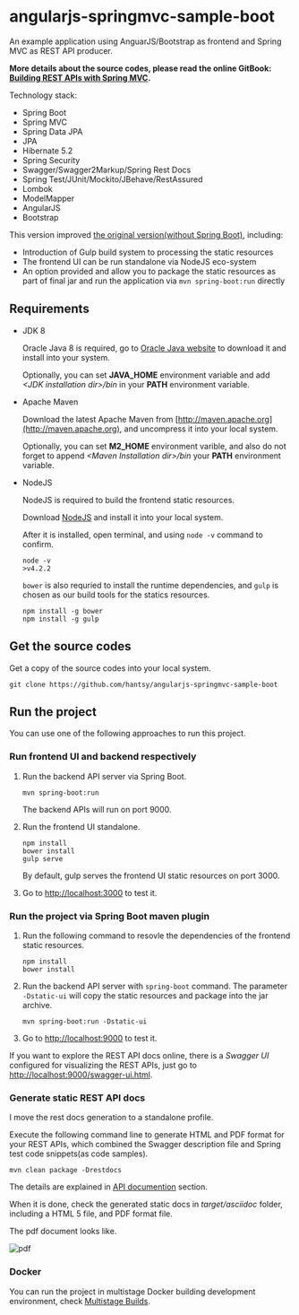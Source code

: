 angularjs-springmvc-sample-boot
===============================

An example application using AnguarJS/Bootstrap as frontend and Spring MVC as REST API producer.

**More details about the source codes, please read the online GitBook: [Building REST APIs with Spring MVC](https://www.gitbook.com/book/hantsy/build-a-restful-app-with-spring-mvc-and-angularjs/details).**



Technology stack:

* Spring Boot
* Spring MVC
* Spring Data JPA
* JPA
* Hibernate 5.2
* Spring Security
* Swagger/Swagger2Markup/Spring Rest Docs
* Spring Test/JUnit/Mockito/JBehave/RestAssured
* Lombok
* ModelMapper
* AngularJS
* Bootstrap

This version improved [the original version(without Spring Boot)](https://github.com/hantsy/angularjs-springmvc-sample), including:

* Introduction of Gulp build system to processing the static resources
* The frontend UI can be run standalone via NodeJS eco-system
* An option provided and allow you to package the static resources as part of final jar and run the application via `mvn spring-boot:run` directly

## Requirements

* JDK 8

  Oracle Java 8 is required, go to [Oracle Java website](http://java.oracle.com) to download it and install into your system. 
 
  Optionally, you can set **JAVA\_HOME** environment variable and add *&lt;JDK installation dir>/bin* in your **PATH** environment variable.

* Apache Maven

  Download the latest Apache Maven from [http://maven.apache.org](http://maven.apache.org), and uncompress it into your local system. 

  Optionally, you can set **M2\_HOME** environment varible, and also do not forget to append *&lt;Maven Installation dir>/bin* your **PATH** environment variable.  

* NodeJS

  NodeJS is required to build the frontend static resources.
 
  Download [NodeJS](http://nodejs.org) and install it into your local system. 
 
  After it is installed, open terminal, and using `node -v` command to confirm.
 
  ```
  node -v 
  >v4.2.2
  ```
 
  `bower` is also requried to install the runtime dependencies, and `gulp` is chosen as our build tools for the statics resources.
 
  ```
  npm install -g bower
  npm install -g gulp
  ```
 
## Get the source codes

Get a copy of the source codes into your local system.

```
git clone https://github.com/hantsy/angularjs-springmvc-sample-boot
```

## Run the project

You can use one of the following approaches to run this project.

### Run frontend UI and backend respectively

1. Run the backend API server via Spring Boot.

   ```
   mvn spring-boot:run
   ```

   The backend APIs will run on port 9000.

2. Run the frontend UI standalone.
   
   ```
   npm install
   bower install
   gulp serve
   ```

   By default, gulp serves the frontend UI static resources on port 3000.

3. Go to [http://localhost:3000](http://localhost:3000) to test it.

### Run the project via Spring Boot maven plugin
     
1. Run the following command to resovle the dependencies of the frontend static resources.
   
   ```
   npm install
   bower install
   ```

2. Run the backend API server with `spring-boot` command. The parameter `-Dstatic-ui` will copy the static resources and package into the jar archive.

   ```
   mvn spring-boot:run -Dstatic-ui
   ```

3. Go to [http://localhost:9000](http://localhost:9000) to test it. 

If you want to explore the REST API docs online, there is a *Swagger UI* configured for visualizing the REST APIs, just go to [http://localhost:9000/swagger-ui.html](http://localhost:9000/swagger-ui.html).
 
### Generate static REST API docs

I move the rest docs generation to a standalone profile.

Execute the following command line to generate HTML and PDF format for your REST APIs, which combined the Swagger description file and Spring test code snippets(as code samples).

```
mvn clean package -Drestdocs
```

The details are explained in [API documention](https://hantsy.gitbooks.io/build-a-restful-app-with-spring-mvc-and-angularjs/content/swagger.html) section.

When it is done, check the generated static docs in *target/asciidoc* folder, including a HTML 5 file, and PDF format file.

The pdf document looks like.

![pdf](https://github.com/hantsy/angularjs-springmvc-sample-boot/blob/master/restdocs.png) 
 
### Docker

You can run the project in multistage Docker building development environment, check [Multistage Builds](https://github.com/hantsy/devops-sandbox/blob/master/multistage.md).